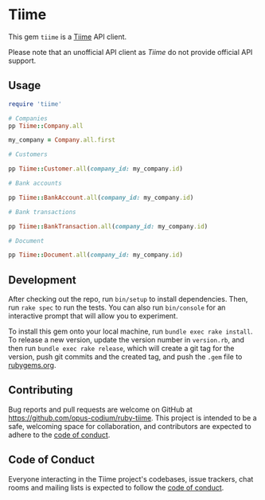 # Tiime

This gem `tiime` is a [Tiime](https://www.tiime.fr/) API client.

Please note that an unofficial API client as _Tiime_ do not provide official API support.

## Usage

```ruby
require 'tiime'

# Companies
pp Tiime::Company.all

my_company = Company.all.first

# Customers

pp Tiime::Customer.all(company_id: my_company.id)

# Bank accounts

pp Tiime::BankAccount.all(company_id: my_company.id)

# Bank transactions

pp Tiime::BankTransaction.all(company_id: my_company.id)

# Document

pp Tiime::Document.all(company_id: my_company.id)

```

## Development

After checking out the repo, run `bin/setup` to install dependencies. Then, run `rake spec` to run the tests. You can also run `bin/console` for an interactive prompt that will allow you to experiment.

To install this gem onto your local machine, run `bundle exec rake install`. To release a new version, update the version number in `version.rb`, and then run `bundle exec rake release`, which will create a git tag for the version, push git commits and the created tag, and push the `.gem` file to [rubygems.org](https://rubygems.org).

## Contributing

Bug reports and pull requests are welcome on GitHub at https://github.com/opus-codium/ruby-tiime.
This project is intended to be a safe, welcoming space for collaboration, and contributors are expected to adhere to the [code of conduct](https://github.com/opus-codium/ruby-tiime/blob/main/CODE_OF_CONDUCT.md).

## Code of Conduct

Everyone interacting in the Tiime project's codebases, issue trackers, chat rooms and mailing lists is expected to follow the [code of conduct](https://github.com/opus-codium/ruby-tiime/blob/main/CODE_OF_CONDUCT.md).
